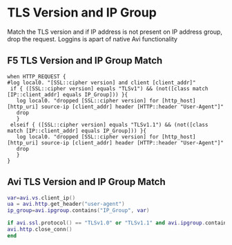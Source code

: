 # TLS Version and IP Group

Match the TLS version and if IP address is not present on IP address group, drop the request. Loggins is apart of native Avi functionality

## F5 TLS Version and IP Group Match

```
when HTTP_REQUEST {
#log local0. "[SSL::cipher version] and client [client_addr]"
 if { ([SSL::cipher version] equals "TLSv1") && (not([class match [IP::client_addr] equals IP_Group])) }{
   log local0. "dropped [SSL::cipher version] for [http_host] [http_uri] source-ip [client_addr] header [HTTP::header "User-Agent"]"
   drop
   }
 elseif { ([SSL::cipher version] equals "TLSv1.1") && (not([class match [IP::client_addr] equals IP_Group])) }{
   log local0. "dropped [SSL::cipher version] for [http_host] [http_uri] source-ip [client_addr] header [HTTP::header "User-Agent"]"
   drop
   }
}   
```  

## Avi TLS Version and IP Group Match

```lua
var=avi.vs.client_ip()
ua = avi.http.get_header("user-agent")
ip_group=avi.ipgroup.contains("IP_Group", var)

if avi.ssl.protocol() == "TLSv1.0" or "TLSv1.1" and avi.ipgroup.contains("IP_Group", var) == false then
avi.http.close_conn()
end
```

